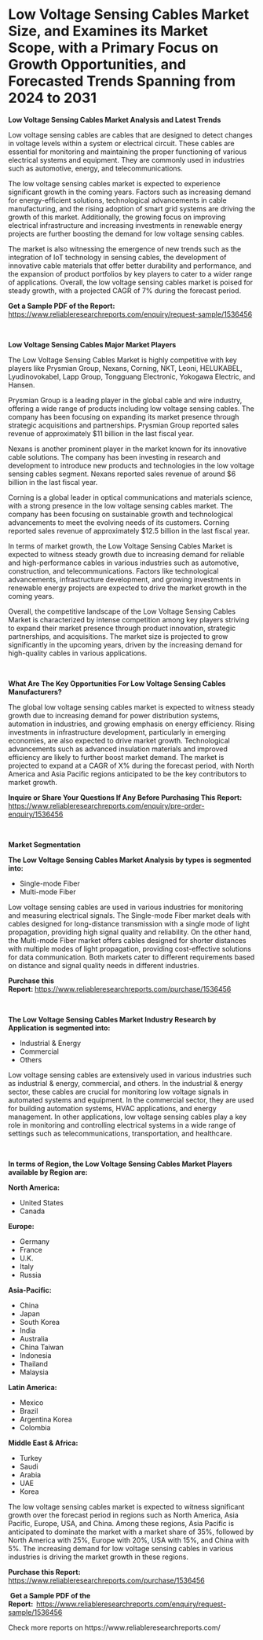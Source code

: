 <p><h1>Low Voltage Sensing Cables Market Size, and Examines its Market Scope, with a Primary Focus on Growth Opportunities, and Forecasted Trends Spanning from 2024 to 2031</h1></p><p><strong>Low Voltage Sensing Cables Market Analysis and Latest Trends</strong></p>
<p><p>Low voltage sensing cables are cables that are designed to detect changes in voltage levels within a system or electrical circuit. These cables are essential for monitoring and maintaining the proper functioning of various electrical systems and equipment. They are commonly used in industries such as automotive, energy, and telecommunications.</p><p>The low voltage sensing cables market is expected to experience significant growth in the coming years. Factors such as increasing demand for energy-efficient solutions, technological advancements in cable manufacturing, and the rising adoption of smart grid systems are driving the growth of this market. Additionally, the growing focus on improving electrical infrastructure and increasing investments in renewable energy projects are further boosting the demand for low voltage sensing cables.</p><p>The market is also witnessing the emergence of new trends such as the integration of IoT technology in sensing cables, the development of innovative cable materials that offer better durability and performance, and the expansion of product portfolios by key players to cater to a wider range of applications. Overall, the low voltage sensing cables market is poised for steady growth, with a projected CAGR of 7% during the forecast period.</p></p>
<p><strong>Get a Sample PDF of the Report:&nbsp;</strong> <a href="https://www.reliableresearchreports.com/enquiry/request-sample/1536456">https://www.reliableresearchreports.com/enquiry/request-sample/1536456</a></p>
<p>&nbsp;</p>
<p><strong>Low Voltage Sensing Cables Major Market Players</strong></p>
<p><p>The Low Voltage Sensing Cables Market is highly competitive with key players like Prysmian Group, Nexans, Corning, NKT, Leoni, HELUKABEL, Lyudinovokabel, Lapp Group, Tongguang Electronic, Yokogawa Electric, and Hansen.</p><p>Prysmian Group is a leading player in the global cable and wire industry, offering a wide range of products including low voltage sensing cables. The company has been focusing on expanding its market presence through strategic acquisitions and partnerships. Prysmian Group reported sales revenue of approximately $11 billion in the last fiscal year.</p><p>Nexans is another prominent player in the market known for its innovative cable solutions. The company has been investing in research and development to introduce new products and technologies in the low voltage sensing cables segment. Nexans reported sales revenue of around $6 billion in the last fiscal year.</p><p>Corning is a global leader in optical communications and materials science, with a strong presence in the low voltage sensing cables market. The company has been focusing on sustainable growth and technological advancements to meet the evolving needs of its customers. Corning reported sales revenue of approximately $12.5 billion in the last fiscal year.</p><p>In terms of market growth, the Low Voltage Sensing Cables Market is expected to witness steady growth due to increasing demand for reliable and high-performance cables in various industries such as automotive, construction, and telecommunications. Factors like technological advancements, infrastructure development, and growing investments in renewable energy projects are expected to drive the market growth in the coming years.</p><p>Overall, the competitive landscape of the Low Voltage Sensing Cables Market is characterized by intense competition among key players striving to expand their market presence through product innovation, strategic partnerships, and acquisitions. The market size is projected to grow significantly in the upcoming years, driven by the increasing demand for high-quality cables in various applications.</p></p>
<p>&nbsp;</p>
<p><strong>What Are The Key Opportunities For Low Voltage Sensing Cables Manufacturers?</strong></p>
<p><p>The global low voltage sensing cables market is expected to witness steady growth due to increasing demand for power distribution systems, automation in industries, and growing emphasis on energy efficiency. Rising investments in infrastructure development, particularly in emerging economies, are also expected to drive market growth. Technological advancements such as advanced insulation materials and improved efficiency are likely to further boost market demand. The market is projected to expand at a CAGR of X% during the forecast period, with North America and Asia Pacific regions anticipated to be the key contributors to market growth.</p></p>
<p><strong>Inquire or Share Your Questions If Any Before Purchasing This Report:</strong> <a href="https://www.reliableresearchreports.com/enquiry/pre-order-enquiry/1536456">https://www.reliableresearchreports.com/enquiry/pre-order-enquiry/1536456</a></p>
<p>&nbsp;</p>
<p><strong>Market Segmentation</strong></p>
<p><strong>The Low Voltage Sensing Cables Market Analysis by types is segmented into:</strong></p>
<p><ul><li>Single-mode Fiber</li><li>Multi-mode Fiber</li></ul></p>
<p><p>Low voltage sensing cables are used in various industries for monitoring and measuring electrical signals. The Single-mode Fiber market deals with cables designed for long-distance transmission with a single mode of light propagation, providing high signal quality and reliability. On the other hand, the Multi-mode Fiber market offers cables designed for shorter distances with multiple modes of light propagation, providing cost-effective solutions for data communication. Both markets cater to different requirements based on distance and signal quality needs in different industries.</p></p>
<p><strong>Purchase this Report:&nbsp;</strong><a href="https://www.reliableresearchreports.com/purchase/1536456">https://www.reliableresearchreports.com/purchase/1536456</a></p>
<p>&nbsp;</p>
<p><strong>The Low Voltage Sensing Cables Market Industry Research by Application is segmented into:</strong></p>
<p><ul><li>Industrial & Energy</li><li>Commercial</li><li>Others</li></ul></p>
<p><p>Low voltage sensing cables are extensively used in various industries such as industrial & energy, commercial, and others. In the industrial & energy sector, these cables are crucial for monitoring low voltage signals in automated systems and equipment. In the commercial sector, they are used for building automation systems, HVAC applications, and energy management. In other applications, low voltage sensing cables play a key role in monitoring and controlling electrical systems in a wide range of settings such as telecommunications, transportation, and healthcare.</p></p>
<p>&nbsp;</p>
<p><strong>In terms of Region, the Low Voltage Sensing Cables Market Players available by Region are:</strong></p>
<p>
    <p> <strong> North America: </strong>
        <ul>
            <li>United States</li>
            <li>Canada</li>
        </ul>
        </p> 
    <p> <strong> Europe: </strong>
        <ul>
            <li>Germany</li>
            <li>France</li>
            <li>U.K.</li>
            <li>Italy</li>
            <li>Russia</li>
        </ul>
        </p> 
    <p> <strong> Asia-Pacific: </strong>
        <ul>
            <li>China</li>
            <li>Japan</li>
            <li>South Korea</li>
            <li>India</li>
            <li>Australia</li>
            <li>China Taiwan</li>
            <li>Indonesia</li>
            <li>Thailand</li>
            <li>Malaysia</li>
        </ul>
        </p> 
    <p> <strong> Latin America: </strong>
        <ul>
            <li>Mexico</li>
            <li>Brazil</li>
            <li>Argentina Korea</li>
            <li>Colombia</li>
        </ul>
        </p> 
    <p> <strong> Middle East & Africa: </strong>
        <ul>
            <li>Turkey</li>
            <li>Saudi</li>
            <li>Arabia</li>
            <li>UAE</li>
            <li>Korea</li>
        </ul>
    </p>
    </p>
<p><p>The low voltage sensing cables market is expected to witness significant growth over the forecast period in regions such as North America, Asia Pacific, Europe, USA, and China. Among these regions, Asia Pacific is anticipated to dominate the market with a market share of 35%, followed by North America with 25%, Europe with 20%, USA with 15%, and China with 5%. The increasing demand for low voltage sensing cables in various industries is driving the market growth in these regions.</p></p>
<p><strong>Purchase this Report: </strong><a href="https://www.reliableresearchreports.com/purchase/1536456">https://www.reliableresearchreports.com/purchase/1536456</a></p>
<p>&nbsp;<strong>Get a Sample PDF of the Report:&nbsp;&nbsp;</strong><a href="https://www.reliableresearchreports.com/enquiry/request-sample/1536456">https://www.reliableresearchreports.com/enquiry/request-sample/1536456</a></p>
<p><strong></strong></p>
<p>Check more reports on https://www.reliableresearchreports.com/</p>